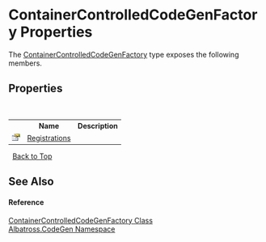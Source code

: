 # ContainerControlledCodeGenFactory Properties
 

The <a href="DD4BB53F.md">ContainerControlledCodeGenFactory</a> type exposes the following members.


## Properties
&nbsp;<table><tr><th></th><th>Name</th><th>Description</th></tr><tr><td>![Public property](media/pubproperty.gif "Public property")</td><td><a href="643AAF64.md">Registrations</a></td><td /></tr></table>&nbsp;
<a href="#containercontrolledcodegenfactory-properties">Back to Top</a>

## See Also


#### Reference
<a href="DD4BB53F.md">ContainerControlledCodeGenFactory Class</a><br /><a href="DCDDD28E.md">Albatross.CodeGen Namespace</a><br />